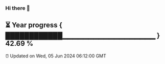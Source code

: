 ### Hi there 👋
⏳ Year progress { ████████████▁▁▁▁▁▁▁▁▁▁▁▁▁▁▁▁▁▁ } 42.69 %
---
⏰ Updated on Wed, 05 Jun 2024 06:12:00 GMT

